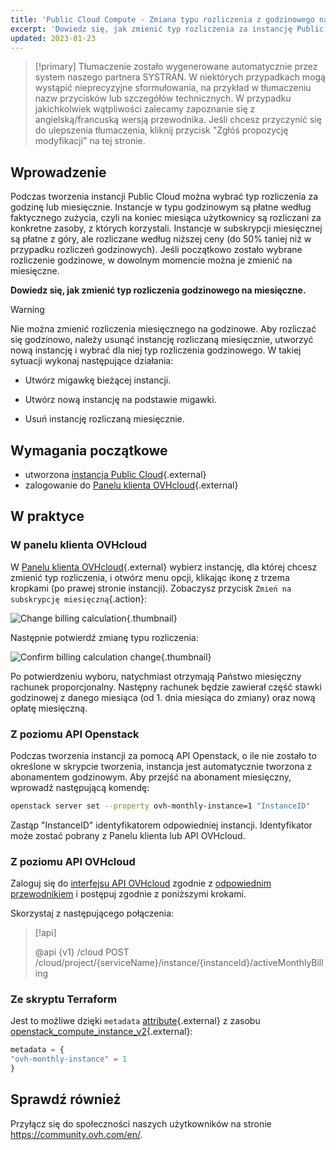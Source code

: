 ```yaml
---
title: 'Public Cloud Compute - Zmiana typu rozliczenia z godzinowego na miesięczne dla instancji Public Cloud'
excerpt: 'Dowiedz się, jak zmienić typ rozliczenia za instancję Public Cloud'
updated: 2023-01-23
---
```


> [!primary]
> Tłumaczenie zostało wygenerowane automatycznie przez system naszego partnera SYSTRAN. W niektórych przypadkach mogą wystąpić nieprecyzyjne sformułowania, na przykład w tłumaczeniu nazw przycisków lub szczegółów technicznych. W przypadku jakichkolwiek wątpliwości zalecamy zapoznanie się z angielską/francuską wersją przewodnika. Jeśli chcesz przyczynić się do ulepszenia tłumaczenia, kliknij przycisk "Zgłóś propozycję modyfikacji" na tej stronie.
>

## Wprowadzenie

Podczas tworzenia instancji Public Cloud można wybrać typ rozliczenia za godzinę lub miesięcznie. Instancje w typu godzinowym są płatne według faktycznego zużycia, czyli na koniec miesiąca użytkownicy są rozliczani za konkretne zasoby, z których korzystali. Instancje w subskrypcji miesięcznej są płatne z góry, ale rozliczane według niższej ceny (do 50% taniej niż w przypadku rozliczeń godzinowych). Jeśli początkowo zostało wybrane rozliczenie godzinowe, w dowolnym momencie można je zmienić na miesięczne.

**Dowiedz się, jak zmienić typ rozliczenia godzinowego na miesięczne.**

> [!warning]
>
> Nie można zmienić rozliczenia miesięcznego na godzinowe. Aby rozliczać się godzinowo, należy usunąć instancję rozliczaną miesięcznie, utworzyć nową instancję i wybrać dla niej typ rozliczenia godzinowego. W takiej sytuacji wykonaj następujące działania:
>
>- Utwórz migawkę bieżącej instancji.
>
>- Utwórz nową instancję na podstawie migawki.
>
>- Usuń instancję rozliczaną miesięcznie.
>

## Wymagania początkowe

- utworzona [instancja Public Cloud](https://www.ovhcloud.com/pl/public-cloud/){.external}
- zalogowanie do [Panelu klienta OVHcloud](/links/manager){.external}

## W praktyce

### W panelu klienta OVHcloud

W [Panelu klienta OVHcloud](/links/manager){.external} wybierz instancję, dla której chcesz zmienić typ rozliczenia, i otwórz menu opcji, klikając ikonę z trzema kropkami (po prawej stronie instancji). Zobaczysz przycisk `Zmień na subskrypcję miesięczną`{.action}:

![Change billing calculation](images/switch_to_monthly_updated.png){.thumbnail}

Następnie potwierdź zmianę typu rozliczenia:

![Confirm billing calculation change](images/confirm_to_monthly_updated.png){.thumbnail}

Po potwierdzeniu wyboru, natychmiast otrzymają Państwo miesięczny rachunek proporcjonalny. Następny rachunek będzie zawierał część stawki godzinowej z danego miesiąca (od 1. dnia miesiąca do zmiany) oraz nową opłatę miesięczną.

### Z poziomu API Openstack

Podczas tworzenia instancji za pomocą API Openstack, o ile nie zostało to określone w skrypcie tworzenia, instancja jest automatycznie tworzona z abonamentem godzinowym. Aby przejść na abonament miesięczny, wprowadź następującą komendę:

```bash
openstack server set --property ovh-monthly-instance=1 "InstanceID"
```

Zastąp "InstanceID" identyfikatorem odpowiedniej instancji. Identyfikator może zostać pobrany z Panelu klienta lub API OVHcloud.

### Z poziomu API OVHcloud

Zaloguj się do [interfejsu API OVHcloud](https://eu.api.ovh.com/) zgodnie z [odpowiednim przewodnikiem](/pages/manage_and_operate/api/first-steps) i postępuj zgodnie z poniższymi krokami.

Skorzystaj z następującego połączenia:

> [!api]
>
> @api {v1} /cloud POST /cloud/project/{serviceName}/instance/{instanceId}/activeMonthlyBilling
>

### Ze skryptu Terraform

Jest to możliwe dzięki `metadata` [attribute](https://registry.terraform.io/providers/terraform-provider-openstack/openstack/latest/docs/resources/compute_instance_v2#metadata){.external} z zasobu [openstack_compute_instance_v2](https://registry.terraform.io/providers/terraform-provider-openstack/openstack/latest/docs/resources/compute_instance_v2){.external}:

```terraform
metadata = {
"ovh-monthly-instance" = 1
}
```

## Sprawdź również

Przyłącz się do społeczności naszych użytkowników na stronie <https://community.ovh.com/en/>.
